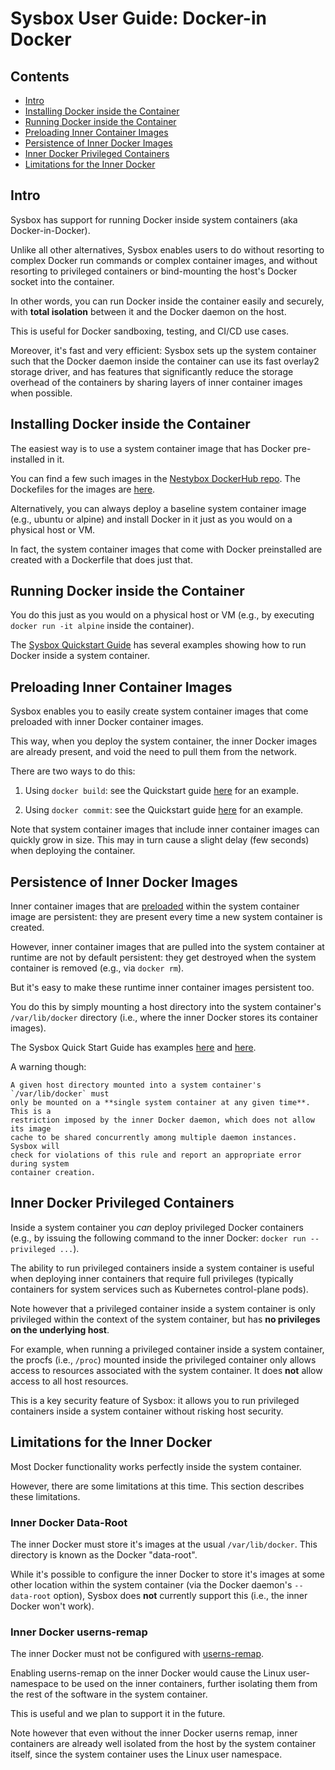 # Sysbox User Guide: Docker-in Docker

## Contents

-   [Intro](#intro)
-   [Installing Docker inside the Container](#running-docker-inside-the-container)
-   [Running Docker inside the Container](#running-docker-inside-the-container-1)
-   [Preloading Inner Container Images](#preloading-inner-container-images)
-   [Persistence of Inner Docker Images](#persistence-of-inner-docker-images)
-   [Inner Docker Privileged Containers](#inner-docker-privileged-containers)
-   [Limitations for the Inner Docker](#limitations-for-the-inner-docker)

## Intro

Sysbox has support for running Docker inside system containers (aka Docker-in-Docker).

Unlike all other alternatives, Sysbox enables users to do without resorting to
complex Docker run commands or complex container images, and without resorting
to privileged containers or bind-mounting the host's Docker socket into the
container.

In other words, you can run Docker inside the container easily and securely,
with **total isolation** between it and the Docker daemon on the host.

This is useful for Docker sandboxing, testing, and CI/CD use cases.

Moreover, it's fast and very efficient: Sysbox sets up the system container such that
the Docker daemon inside the container can use its fast overlay2 storage driver,
and has features that significantly reduce the storage overhead of the containers
by sharing layers of inner container images when possible.

## Installing Docker inside the Container

The easiest way is to use a system container image that has Docker pre-installed
in it.

You can find a few such images in the [Nestybox DockerHub repo](https://hub.docker.com/r/nestybox). The
Dockefiles for the images are [here](../../dockerfiles).

Alternatively, you can always deploy a baseline system container image (e.g.,
ubuntu or alpine) and install Docker in it just as you would on a physical host
or VM.

In fact, the system container images that come with Docker preinstalled are
created with a Dockerfile that does just that.

## Running Docker inside the Container

You do this just as you would on a physical host or VM (e.g., by executing
`docker run -it alpine` inside the container).

The [Sysbox Quickstart Guide](../quickstart.md) has several examples showing how
to run Docker inside a system container.

## Preloading Inner Container Images

Sysbox enables you to easily create system container images that come preloaded
with inner Docker container images.

This way, when you deploy the system container, the inner Docker images are
already present, and void the need to pull them from the network.

There are two ways to do this:

1) Using `docker build`: see the Quickstart guide [here](../quickstart.md#building-a-system-container-that-includes-inner-container-images) for an example.

2) Using `docker commit`: see the Quickstart guide [here](../quickstart.md#committing-a-system-container-that-includes-inner-container-images) for an example.

Note that system container images that include inner container images can
quickly grow in size. This may in turn cause a slight delay (few seconds) when
deploying the container.

## Persistence of Inner Docker Images

Inner container images that are [preloaded](#preloading-inner-container-images)
within the system container image are persistent: they are present every time a
new system container is created.

However, inner container images that are pulled into the system container at
runtime are not by default persistent: they get destroyed when the system
container is removed (e.g., via `docker rm`).

But it's easy to make these runtime inner container images persistent too.

You do this by simply mounting a host directory into the system container's
`/var/lib/docker` directory (i.e., where the inner Docker stores its container
images).

The Sysbox Quick Start Guide has examples [here](../quickstart.md#persistence-of-inner-container-images-with-docker-volumes)
and [here](../quickstart.md#persistence-of-inner-container-images-with-bind-mounts).

A warning though:

    A given host directory mounted into a system container's `/var/lib/docker` must
    only be mounted on a **single system container at any given time**. This is a
    restriction imposed by the inner Docker daemon, which does not allow its image
    cache to be shared concurrently among multiple daemon instances. Sysbox will
    check for violations of this rule and report an appropriate error during system
    container creation.

## Inner Docker Privileged Containers

Inside a system container you _can_ deploy privileged Docker containers (e.g.,
by issuing the following command to the inner Docker: `docker run --privileged ...`).

The ability to run privileged containers inside a system container is useful
when deploying inner containers that require full privileges (typically
containers for system services such as Kubernetes control-plane pods).

Note however that a privileged container inside a system container is only
privileged within the context of the system container, but has **no
privileges on the underlying host**.

For example, when running a privileged container inside a system container, the
procfs (i.e., `/proc`) mounted inside the privileged container only allows
access to resources associated with the system container. It does **not** allow
access to all host resources.

This is a key security feature of Sysbox: it allows you to run privileged
containers inside a system container without risking host security.

## Limitations for the Inner Docker

Most Docker functionality works perfectly inside the system container.

However, there are some limitations at this time. This section describes these
limitations.

### Inner Docker Data-Root

The inner Docker must store it's images at the usual `/var/lib/docker`. This
directory is known as the Docker "data-root".

While it's possible to configure the inner Docker to store it's images at some
other location within the system container (via the Docker daemon's
`--data-root` option), Sysbox does **not** currently support this (i.e., the
inner Docker won't work).

### Inner Docker userns-remap

The inner Docker must not be configured with [userns-remap](https://docs.docker.com/engine/security/userns-remap/).

Enabling userns-remap on the inner Docker would cause the Linux user-namespace
to be used on the inner containers, further isolating them from the rest of the
software in the system container.

This is useful and we plan to support it in the future.

Note however that even without the inner Docker userns remap, inner containers are
already well isolated from the host by the system container itself, since the
system container uses the Linux user namespace.
